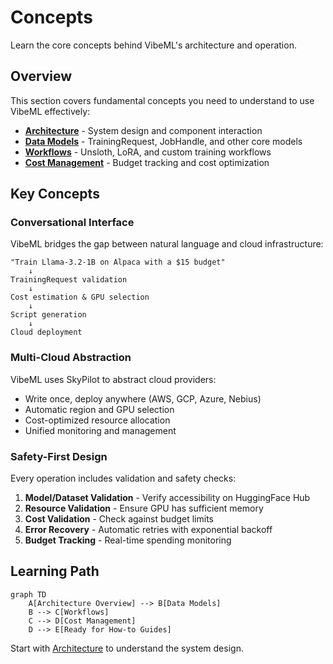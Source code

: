 # Concepts

Learn the core concepts behind VibeML's architecture and operation.

## Overview

This section covers fundamental concepts you need to understand to use VibeML effectively:

- **[Architecture](architecture.md)** - System design and component interaction
- **[Data Models](models.md)** - TrainingRequest, JobHandle, and other core models
- **[Workflows](workflows.md)** - Unsloth, LoRA, and custom training workflows
- **[Cost Management](cost-management.md)** - Budget tracking and cost optimization

## Key Concepts

### Conversational Interface

VibeML bridges the gap between natural language and cloud infrastructure:

```
"Train Llama-3.2-1B on Alpaca with a $15 budget"
    ↓
TrainingRequest validation
    ↓
Cost estimation & GPU selection
    ↓
Script generation
    ↓
Cloud deployment
```

### Multi-Cloud Abstraction

VibeML uses SkyPilot to abstract cloud providers:

- Write once, deploy anywhere (AWS, GCP, Azure, Nebius)
- Automatic region and GPU selection
- Cost-optimized resource allocation
- Unified monitoring and management

### Safety-First Design

Every operation includes validation and safety checks:

1. **Model/Dataset Validation** - Verify accessibility on HuggingFace Hub
2. **Resource Validation** - Ensure GPU has sufficient memory
3. **Cost Validation** - Check against budget limits
4. **Error Recovery** - Automatic retries with exponential backoff
5. **Budget Tracking** - Real-time spending monitoring

## Learning Path

```mermaid
graph TD
    A[Architecture Overview] --> B[Data Models]
    B --> C[Workflows]
    C --> D[Cost Management]
    D --> E[Ready for How-to Guides]
```

Start with [Architecture](architecture.md) to understand the system design.
